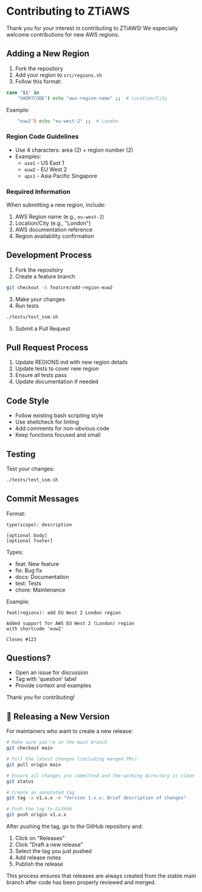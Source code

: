 # Contributing to ZTiAWS

Thank you for your interest in contributing to ZTiAWS! We especially welcome contributions for new AWS regions.

## Adding a New Region

1. Fork the repository
2. Add your region to `src/regions.sh`
3. Follow this format:
```bash
case "$1" in
    "SHORTCODE") echo "aws-region-name" ;;  # Location/City
```
Example:
```bash
    "euw2") echo "eu-west-2" ;;  # London
```

### Region Code Guidelines
- Use 4 characters: area (2) + region number (2)
- Examples:
  - `use1` - US East 1
  - `euw2` - EU West 2
  - `aps1` - Asia Pacific Singapore

### Required Information
When submitting a new region, include:
1. AWS Region name (e.g., `eu-west-2`)
2. Location/City (e.g., "London")
3. AWS documentation reference
4. Region availability confirmation

## Development Process

1. Fork the repository
2. Create a feature branch
```bash
git checkout -b feature/add-region-euw2
```
3. Make your changes
4. Run tests
```bash
./tests/test_ssm.sh
```
5. Submit a Pull Request

## Pull Request Process

1. Update REGIONS.md with new region details
2. Update tests to cover new region
3. Ensure all tests pass
4. Update documentation if needed

## Code Style

- Follow existing bash scripting style
- Use shellcheck for linting
- Add comments for non-obvious code
- Keep functions focused and small

## Testing

Test your changes:
```bash
./tests/test_ssm.sh
```

## Commit Messages

Format:
```
type(scope): description

[optional body]
[optional footer]
```

Types:
- feat: New feature
- fix: Bug fix
- docs: Documentation
- test: Tests
- chore: Maintenance

Example:
```
feat(regions): add EU West 2 London region

Added support for AWS EU West 2 (London) region
with shortcode 'euw2'

Closes #123
```

## Questions?

- Open an issue for discussion
- Tag with 'question' label
- Provide context and examples

Thank you for contributing!

## 🚀 Releasing a New Version

For maintainers who want to create a new release:

```bash
# Make sure you're on the main branch
git checkout main

# Pull the latest changes (including merged PRs)
git pull origin main

# Ensure all changes are committed and the working directory is clean
git status

# Create an annotated tag
git tag -a v1.x.x -m "Version 1.x.x: Brief description of changes"

# Push the tag to GitHub
git push origin v1.x.x
```

After pushing the tag, go to the GitHub repository and:
1. Click on "Releases"
2. Click "Draft a new release"
3. Select the tag you just pushed
4. Add release notes
5. Publish the release

This process ensures that releases are always created from the stable main branch after code has been properly reviewed and merged.